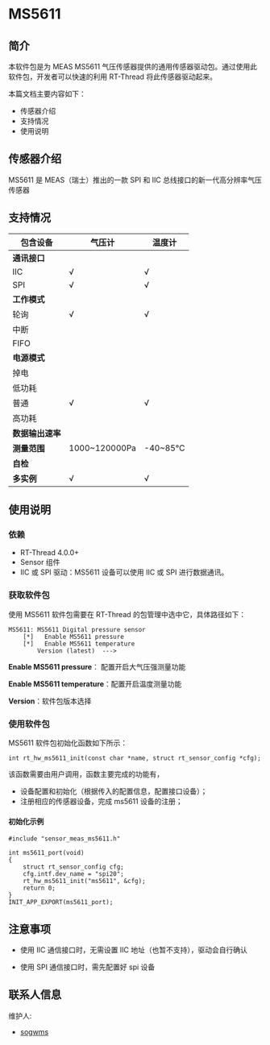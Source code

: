# MS5611

## 简介

本软件包是为 MEAS MS5611 气压传感器提供的通用传感器驱动包。通过使用此软件包，开发者可以快速的利用 RT-Thread 将此传感器驱动起来。

本篇文档主要内容如下：

- 传感器介绍
- 支持情况
- 使用说明

## 传感器介绍

MS5611 是 MEAS（瑞士）推出的一款 SPI 和 IIC 总线接口的新一代高分辨率气压传感器

## 支持情况

| 包含设备         | 气压计 | 温度计 |
| ---------------- | -------- | ------ |
| **通讯接口**     |          |        |
| IIC              | √        | √      |
| SPI              | √         | √       |
| **工作模式**     |          |        |
| 轮询             | √        | √      |
| 中断             |          |        |
| FIFO             |          |        |
| **电源模式**     |          |        |
| 掉电             |          |        |
| 低功耗           |          |        |
| 普通             | √        | √      |
| 高功耗           |          |        |
| **数据输出速率** |         |       |
| **测量范围**     | 1000~120000Pa  | -40~85℃       |
| **自检**         |          |        |
| **多实例**       | √        | √      |

## 使用说明

### 依赖

- RT-Thread 4.0.0+
- Sensor 组件
- IIC 或 SPI 驱动：MS5611 设备可以使用 IIC 或 SPI 进行数据通讯。

### 获取软件包

使用 MS5611 软件包需要在 RT-Thread 的包管理中选中它，具体路径如下：

```
MS5611: MS5611 Digital pressure sensor
    [*]   Enable MS5611 pressure
    [*]   Enable MS5611 temperature
        Version (latest)  --->
```

**Enable MS5611 pressure**： 配置开启大气压强测量功能

**Enable MS5611 temperature**：配置开启温度测量功能

**Version**：软件包版本选择

### 使用软件包

MS5611 软件包初始化函数如下所示：

```
int rt_hw_ms5611_init(const char *name, struct rt_sensor_config *cfg);
```

该函数需要由用户调用，函数主要完成的功能有，

- 设备配置和初始化（根据传入的配置信息，配置接口设备）；
- 注册相应的传感器设备，完成 ms5611 设备的注册；

#### 初始化示例

```
#include "sensor_meas_ms5611.h"

int ms5611_port(void)
{
    struct rt_sensor_config cfg;
    cfg.intf.dev_name = "spi20";
    rt_hw_ms5611_init("ms5611", &cfg);
    return 0;
}
INIT_APP_EXPORT(ms5611_port);
```

## 注意事项

- 使用 IIC 通信接口时，无需设置 IIC 地址（也暂不支持），驱动会自行确认

- 使用 SPI 通信接口时，需先配置好 spi 设备

## 联系人信息

维护人:

- [sogwms](https://github.com/sogwms)
